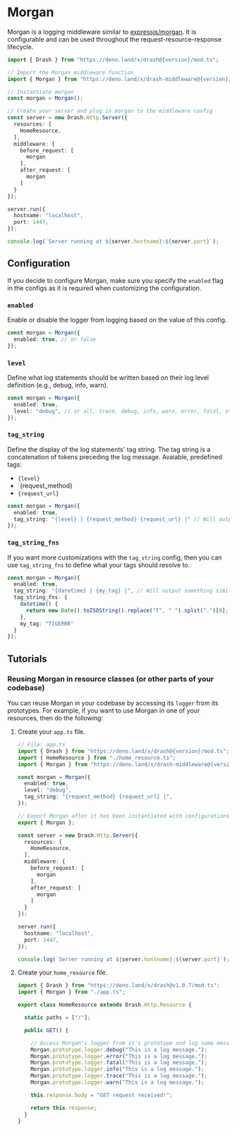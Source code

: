 # Morgan

Morgan is a logging middleware similar to [expressjs/morgan](https://github.com/expressjs/morgan). It is configurable and can be used throughout the request-resource-response lifecycle.

```typescript
import { Drash } from "https://deno.land/x/drash@{version}/mod.ts";

// Import the Morgan middleware function
import { Morgan } from "https://deno.land/x/drash-middleware@{version}/morgan/mod.ts";

// Instantiate morgan
const morgan = Morgan();

// Create your server and plug in morgan to the middleware config
const server = new Drash.Http.Server({
  resources: [
    HomeResource,
  ],
  middleware: {
    before_request: [
      morgan
    ],
    after_request: [
      morgan
    ]
  }
});

server.run({
  hostname: "localhost",
  port: 1447,
});

console.log(`Server running at ${server.hostname}:${server.port}`);
```

## Configuration

If you decide to configure Morgan, make sure you specify the `enabled` flag in the configs as it is required when customizing the configuration.

### `enabled`

Enable or disable the logger from logging based on the value of this config.

```typescript
const morgan = Morgan({
  enabled: true, // or false
});
```

### `level`

Define what log statements should be written based on their log level definition (e.g., debug, info, warn).

```typescript
const morgan = Morgan({
  enabled: true,
  level: "debug", // or all, trace, debug, info, warn, error, fatal, off
});
```

### `tag_string`

Define the display of the log statements' tag string. The tag string is a concatenation of tokens preceding the log message. Avaiable, predefined tags:

* `{level}`
* `{request_method}
* `{request_url}`

```typescript
const morgan = Morgan({
  enabled: true,
  tag_string: "{level} | {request_method} {request_url} |" // Will output something similar to "INFO | GET /home | The log message."
});
```

### `tag_string_fns`

If you want more customizations with the `tag_string` config, then you can use `tag_string_fns` to define what your tags should resolve to.

```typescript
const morgan = Morgan({
  enabled: true,
  tag_string: "{datetime} | {my_tag} |", // Will output something similar to "2020-07-12 10:32:14 | TIGERRR | The log message."
  tag_string_fns: {
    datetime() {
      return new Date().toISOString().replace("T", " ").split(".")[0];
    },
    my_tag: "TIGERRR"
  }
});
```

## Tutorials

### Reusing Morgan in resource classes (or other parts of your codebase)

You can reuse Morgan in your codebase by accessing its `logger` from its prototypes. For example, if you want to use Morgan in one of your resources, then do the following:

1. Create your `app.ts` file.

    ```typescript
    // File: app.ts
    import { Drash } from "https://deno.land/x/drash@{version}/mod.ts";
    import { HomeResource } from "./home_resource.ts";
    import { Morgan } from "https://deno.land/x/drash-middleware@{version}/morgan.ts";
    
    const morgan = Morgan({
      enabled: true,
      level: "debug",
      tag_string: "{request_method} {request_url} |",
    });
    
    // Export Morgan after it has been instantiated with configurations
    export { Morgan };
    
    const server = new Drash.Http.Server({
      resources: [
        HomeResource,
      ],
      middleware: {
        before_request: [
          morgan
        ],
        after_request: [
          morgan
        ]
      }
    });
    
    server.run({
      hostname: "localhost",
      port: 1447,
    });
    
    console.log(`Server running at ${server.hostname}:${server.port}`);
    ```
    
2. Create your `home_resource` file.

    ```typescript
    import { Drash } from "https://deno.land/x/drash@v1.0.7/mod.ts";
    import { Morgan } from "./app.ts";
    
    export class HomeResource extends Drash.Http.Resource {
    
      static paths = ["/"];
    
      public GET() {
    
        // Access Morgan's logger from it's prototype and log some messages
        Morgan.prototype.logger.debug("This is a log message.");
        Morgan.prototype.logger.error("This is a log message.");
        Morgan.prototype.logger.fatal("This is a log message.");
        Morgan.prototype.logger.info("This is a log message.");
        Morgan.prototype.logger.trace("This is a log message.");
        Morgan.prototype.logger.warn("This is a log message.");
    
        this.response.body = "GET request received!";
    
        return this.response;
      }
    }
    ```

